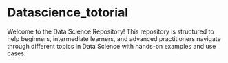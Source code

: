 # Datascience_totorial
Welcome to the Data Science Repository! This repository is structured to help beginners, intermediate learners, and advanced practitioners navigate through different topics in Data Science with hands-on examples and use cases.
